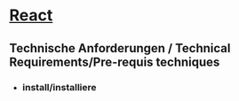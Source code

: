 # [React](https://symfony.com)

## Technische Anforderungen / Technical Requirements/Pre-requis techniques
- ### install/installiere